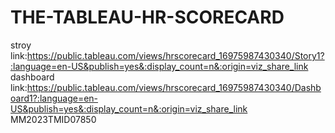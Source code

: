 # THE-TABLEAU-HR-SCORECARD
stroy link:https://public.tableau.com/views/hrscorecard_16975987430340/Story1?:language=en-US&publish=yes&:display_count=n&:origin=viz_share_link
dashboard link:https://public.tableau.com/views/hrscorecard_16975987430340/Dashboard1?:language=en-US&publish=yes&:display_count=n&:origin=viz_share_link
MM2023TMID07850

